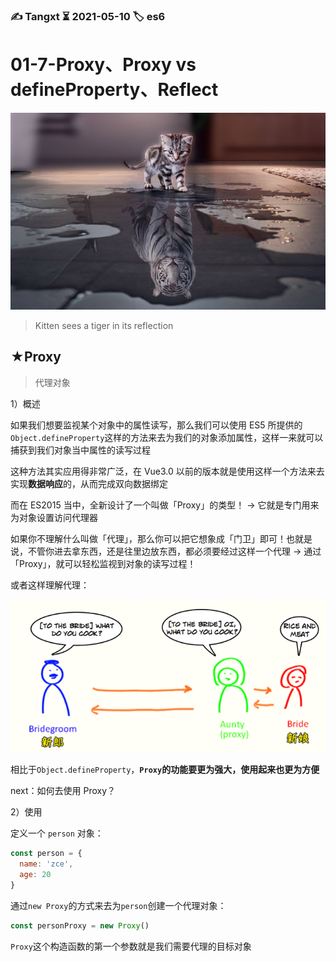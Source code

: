 ### ✍️ Tangxt ⏳ 2021-05-10 🏷️ es6

# 01-7-Proxy、Proxy vs defineProperty、Reflect

![Kitten sees a tiger in its reflection](assets/img/2021-05-12-11-28-30.png)

> Kitten sees a tiger in its reflection

## ★Proxy

> 代理对象

1）概述

如果我们想要监视某个对象中的属性读写，那么我们可以使用 ES5 所提供的`Object.defineProperty`这样的方法来去为我们的对象添加属性，这样一来就可以捕获到我们对象当中属性的读写过程

这种方法其实应用得非常广泛，在 Vue3.0 以前的版本就是使用这样一个方法来去实现**数据响应**的，从而完成双向数据绑定

而在 ES2015 当中，全新设计了一个叫做「Proxy」的类型！ -> 它就是专门用来为对象设置访问代理器

如果你不理解什么叫做「代理」，那么你可以把它想象成「门卫」即可！也就是说，不管你进去拿东西，还是往里边放东西，都必须要经过这样一个代理 -> 通过「Proxy」，就可以轻松监视到对象的读写过程！

或者这样理解代理：

![Proxy](assets/img/2021-05-12-11-34-53.png)

相比于`Object.defineProperty`，**`Proxy`的功能要更为强大，使用起来也更为方便**

next：如何去使用 Proxy？

2）使用

定义一个 `person` 对象：

``` js
const person = {
  name: 'zce',
  age: 20
}
```

通过`new Proxy`的方式来去为`person`创建一个代理对象：

``` js
const personProxy = new Proxy()
```

`Proxy`这个构造函数的第一个参数就是我们需要代理的目标对象















